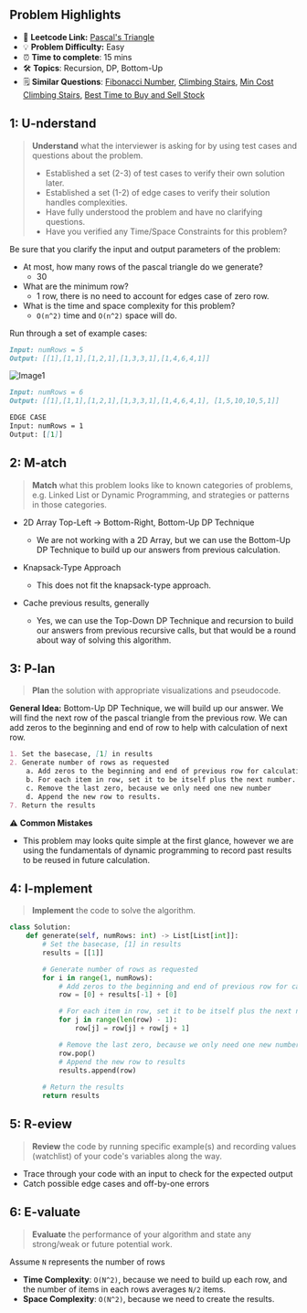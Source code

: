 ## Problem Highlights

* 🔗 **Leetcode Link:** [Pascal's Triangle](https://leetcode.com/problems/pascals-triangle/)
* 💡 **Problem Difficulty:** Easy
* ⏰ **Time to complete**: 15 mins
* 🛠️ **Topics**: Recursion, DP, Bottom-Up
* 🗒️ **Similar Questions**: [Fibonacci Number](https://leetcode.com/problems/fibonacci-number/), [Climbing Stairs](https://leetcode.com/problems/climbing-stairs/), [Min Cost Climbing Stairs](https://leetcode.com/problems/min-cost-climbing-stairs/), [Best Time to Buy and Sell Stock](https://leetcode.com/problems/best-time-to-buy-and-sell-stock/)
## 1: U-nderstand
 
> **Understand** what the interviewer is asking for by using test cases and questions about the problem.
> 
> - Established a set (2-3) of test cases to verify their own solution later.
> - Established a set (1-2) of edge cases to verify their solution handles complexities.
> - Have fully understood the problem and have no clarifying questions.
> - Have you verified any Time/Space Constraints for this problem?

Be sure that you clarify the input and output parameters of the problem:

- At most, how many rows of the pascal triangle do we generate?
    - 30
- What are the minimum row?
    - 1 row, there is no need to account for edges case of zero row.
- What is the time and space complexity for this problem?
    - `O(n^2)` time and `O(n^2)` space will do. 


Run through a set of example cases:

```markdown
Input: numRows = 5
Output: [[1],[1,1],[1,2,1],[1,3,3,1],[1,4,6,4,1]]
```
![Image1](https://upload.wikimedia.org/wikipedia/commons/0/0d/PascalTriangleAnimated2.gif)
```markdown
Input: numRows = 6
Output: [[1],[1,1],[1,2,1],[1,3,3,1],[1,4,6,4,1], [1,5,10,10,5,1]]

EDGE CASE 
Input: numRows = 1
Output: [[1]]
```   
    
## 2: M-atch

> **Match**  what this problem looks like to known categories of problems, e.g. Linked List or Dynamic Programming, and strategies or patterns in those categories.

- 2D Array Top-Left -> Bottom-Right, Bottom-Up DP Technique
    - We are not working with a 2D Array, but we can use the Bottom-Up DP Technique to build up our answers from previous calculation.
    
- Knapsack-Type Approach
    - This does not fit the knapsack-type approach.

- Cache previous results, generally
    - Yes, we can use the Top-Down DP Technique and recursion to build our answers from previous recursive calls, but that would be a round about way of solving this algorithm.


## 3: P-lan

> **Plan** the solution with appropriate visualizations and pseudocode.

**General Idea:** Bottom-Up DP Technique, we will build up our answer. We will find the next row of the pascal triangle from the previous row. We can add zeros to the beginning and end of row to help with calculation of next row.

```markdown
1. Set the basecase, [1] in results
2. Generate number of rows as requested
    a. Add zeros to the beginning and end of previous row for calculation
    b. For each item in row, set it to be itself plus the next number.
    c. Remove the last zero, because we only need one new number
    d. Append the new row to results.
7. Return the results
```


⚠️ **Common Mistakes**

* This problem may looks quite simple at the first glance, however we are using the fundamentals of dynamic programming to record past results to be reused in future calculation.

## 4: I-mplement

> **Implement** the code to solve the algorithm.

```python
class Solution:
    def generate(self, numRows: int) -> List[List[int]]:
        # Set the basecase, [1] in results
        results = [[1]]

        # Generate number of rows as requested
        for i in range(1, numRows):
            # Add zeros to the beginning and end of previous row for calculation
            row = [0] + results[-1] + [0]

            # For each item in row, set it to be itself plus the next number
            for j in range(len(row) - 1):
                row[j] = row[j] + row[j + 1]

            # Remove the last zero, because we only need one new number
            row.pop()
            # Append the new row to results
            results.append(row)
        
        # Return the results
        return results
```

## 5: R-eview

> **Review** the code by running specific example(s) and recording values (watchlist) of your code's variables along the way.

- Trace through your code with an input to check for the expected output
- Catch possible edge cases and off-by-one errors

## 6: E-valuate

> **Evaluate** the performance of your algorithm and state any strong/weak or future potential work.

Assume `N` represents the number of rows

* **Time Complexity**: `O(N^2)`, because we need to build up each row, and the number of items in each rows averages `N/2` items. 
* **Space Complexity**: `O(N^2)`, because we need to create the results.
